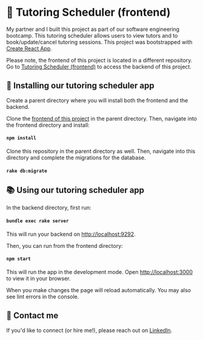 #  📓 Tutoring Scheduler (frontend)

My partner and I built this project as part of our software engineering bootcamp. This tutoring scheduler allows users to view tutors and to book/update/cancel tutoring sessions. This project was bootstrapped with [Create React App](https://github.com/facebook/create-react-app).

Please note, the frontend of this project is located in a different repository. Go to [Tutoring Scheduler (frontend)](https://github.com/sam-a-code/tutoring-scheduler-frontend) to access the backend of this project.

## 📖 Installing our tutoring scheduler app
Create a parent directory where you will install both the frontend and the backend.

Clone the [frontend of this project](https://github.com/sam-a-code/tutoring-scheduler-frontend) in the parent directory. Then, navigate into the frontend directory and install:
#### `npm install`

Clone this repository in the parent directory as well. Then, navigate into this directory and complete the migrations for the database.
#### `rake db:migrate`

## 📚 Using our tutoring scheduler app

In the backend directory, first run:
#### `bundle exec rake server`

This will run your backend on [http://localhost:9292](http://localhost:9292).

Then, you can run from the frontend directory:

#### `npm start`

This will run the app in the development mode. Open [http://localhost:3000](http://localhost:3000) to view it in your browser.

When you make changes the page will reload automatically. You may also see lint errors in the console.

## 🤙 Contact me
If you'd like to connect (or hire me!), please reach out on [LinkedIn](https://www.linkedin.com/in/samanthajavery/).
